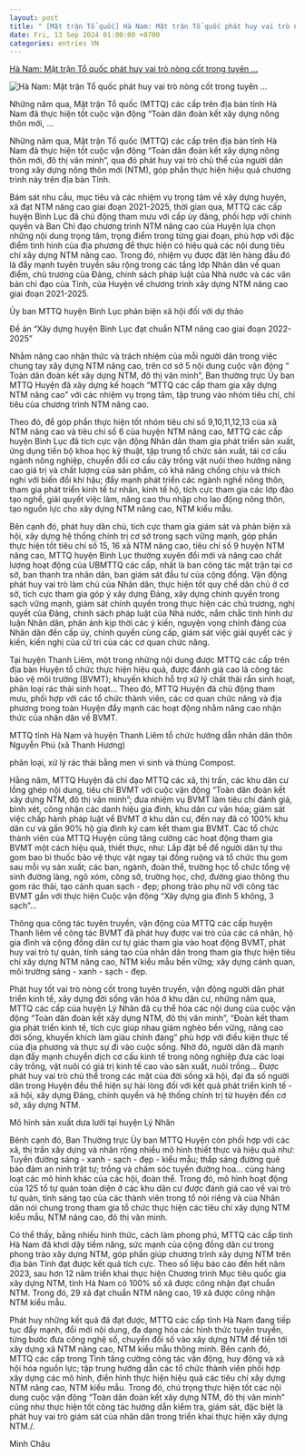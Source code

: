 ```yaml
---
layout: post
title: " [Mặt trận Tổ quốc] Hà Nam: Mặt trận Tổ quốc phát huy vai trò nòng cốt trong tuyên ..."
date: Fri, 13 Sep 2024 01:00:00 +0700
categories: entries VN
---
```

[Hà Nam: Mặt trận Tổ quốc phát huy vai trò nòng cốt trong tuyên ...](https://consosukien.vn/ha-nam-mat-tran-to-quoc-phat-huy-vai-tro-nong-cot-trong-tuyen-truyen-van-dong-nguoi-dan-tham-gia-xay.htm)

![Hà Nam: Mặt trận Tổ quốc phát huy vai trò nòng cốt trong tuyên ...](http://consosukien.vn/pic/News/ha-nam-mat-tran-to-quoc-phat-huy-vai-tro-nong-cot-trong-tuyen-truyen-van-dong-nguoi-dan-tham-gia-xay-dung-nong-thon-moi.jpg)

Những năm qua, Mặt trận Tổ quốc (MTTQ) các cấp trên địa bàn tỉnh Hà Nam đã thực hiện tốt cuộc vận động “Toàn dân đoàn kết xây dựng nông thôn mới, ...

Những năm qua, Mặt trận Tổ quốc (MTTQ) các cấp trên địa bàn tỉnh Hà Nam đã thực hiện tốt cuộc vận động “Toàn dân đoàn kết xây dựng nông thôn mới, đô thị văn minh”, qua đó phát huy vai trò chủ thể của người dân trong xây dựng nông thôn mới (NTM), góp phần thực hiện hiệu quả chương trình này trên địa bàn Tỉnh.



Bám sát nhu cầu, mục tiêu và các nhiệm vụ trọng tâm về xây dựng huyện, xã đạt NTM nâng cao giai đoạn 2021-2025, thời gian qua, MTTQ các cấp huyện Bình Lục đã chủ động tham mưu với cấp ủy đảng, phối hợp với chính quyền và Ban Chỉ đạo chương trình NTM nâng cao của Huyện lựa chọn những nội dung trọng tâm, trọng điểm trong từng giai đoạn, phù hợp với đặc điểm tình hình của địa phương để thực hiện có hiệu quả các nội dung tiêu chí xây dựng NTM nâng cao. Trong đó, nhiệm vụ được đặt lên hàng đầu đó là đẩy mạnh tuyên truyền sâu rộng trong các tầng lớp Nhân dân về quan điểm, chủ trương của Đảng, chính sách pháp luật của Nhà nước và các văn bản chỉ đạo của Tỉnh, của Huyện về chương trình xây dựng NTM nâng cao giai đoạn 2021-2025.





Ủy ban MTTQ huyện Bình Lục phản biện xã hội đối với dự thảo

Đề án “Xây dựng huyện Bình Lục đạt chuẩn NTM nâng cao giai đoạn 2022-2025”



Nhằm nâng cao nhận thức và trách nhiệm của mỗi người dân trong việc chung tay xây dựng NTM nâng cao, trên cơ sở 5 nội dung cuộc vận động “ Toàn dân đoàn kết xây dựng NTM, đô thị văn minh”, Ban thường trực Ủy ban MTTQ Huyện đã xây dựng kế hoạch “MTTQ các cấp tham gia xây dựng NTM nâng cao” với các nhiệm vụ trọng tâm, tập trung vào nhóm tiêu chí, chỉ tiêu của chương trình NTM nâng cao.



Theo đó, để góp phần thực hiện tốt nhóm tiêu chí số 9,10,11,12,13 của xã NTM nâng cao và tiêu chí số 6 của huyện NTM nâng cao, MTTQ các cấp huyện Bình Lục đã tích cực vận động Nhân dân tham gia phát triển sản xuất, ứng dụng tiến bộ khoa học kỹ thuật, tập trung tổ chức sản xuất, tái cơ cấu ngành nông nghiệp, chuyển đổi cơ cấu cây trồng vật nuôi theo hướng nâng cao giá trị và chất lượng của sản phẩm, có khả năng chống chịu và thích nghi với biến đổi khí hậu; đẩy mạnh phát triển các ngành nghề nông thôn, tham gia phát triển kinh tế tư nhân, kinh tế hộ, tích cực tham gia các lớp đào tạo nghề, giải quyết việc làm, nâng cao thu nhập cho lao động nông thôn, tạo nguồn lực cho xây dựng NTM nâng cao, NTM kiểu mẫu.



Bên cạnh đó, phát huy dân chủ, tích cực tham gia giám sát và phản biện xã hội, xây dựng hệ thống chính trị cơ sở trong sạch vững mạnh, góp phần thực hiện tốt tiêu chí số 15, 16 xã NTM nâng cao, tiêu chí số 9 huyện NTM nâng cao, MTTQ huyện Bình Lục thường xuyên đổi mới và nâng cao chất lượng hoạt động của UBMTTQ các cấp, nhất là ban công tác mặt trận tại cơ sở, ban thanh tra nhân dân, ban giám sát đầu tư của cộng đồng. Vận động phát huy vai trò làm chủ của Nhân dân, thực hiện tốt quy chế dân chủ ở cơ sở, tích cực tham gia góp ý xây dựng Đảng, xây dựng chính quyền trong sạch vững mạnh, giám sát chính quyền trong thực hiện các chủ trương, nghị quyết của Đảng, chính sách pháp luật của Nhà nước, nắm chắc tình hình dư luận Nhân dân, phản ánh kịp thời các ý kiến, nguyện vọng chính đáng của Nhân dân đến cấp ủy, chính quyền cùng cấp, giám sát việc giải quyết các ý kiến, kiến nghị của cử tri của các cơ quan chức năng.



Tại huyện Thanh Liêm, một trong những nội dung được MTTQ các cấp trên địa bàn Huyện tổ chức thực hiện hiệu quả, được đánh giá cao là công tác bảo vệ môi trường (BVMT); khuyến khích hỗ trợ xử lý chất thải rắn sinh hoạt, phân loại rác thải sinh hoạt… Theo đó, MTTQ Huyện đã chủ động tham mưu, phối hợp với các tổ chức thành viên, các cơ quan chức năng và địa phương trong toàn Huyện đẩy mạnh các hoạt động nhằm nâng cao nhận thức của nhân dân về BVMT.





MTTQ tỉnh Hà Nam và huyện Thanh Liêm tổ chức hướng dẫn nhân dân thôn Nguyễn Phú (xã Thanh Hương)

phân loại, xử lý rác thải bằng men vi sinh và thùng Compost.



Hằng năm, MTTQ Huyện đã chỉ đạo MTTQ các xã, thị trấn, các khu dân cư lồng ghép nội dung, tiêu chí BVMT với cuộc vận động “Toàn dân đoàn kết xây dựng NTM, đô thị văn minh”; đưa nhiệm vụ BVMT làm tiêu chí đánh giá, bình xét, công nhận các danh hiệu gia đình, khu dân cư văn hóa; giám sát việc chấp hành pháp luật về BVMT ở khu dân cư, đến nay đã có 100% khu dân cư và gần 90% hộ gia đình ký cam kết tham gia BVMT. Các tổ chức thành viên của MTTQ Huyện cũng tăng cường các hoạt động tham gia BVMT một cách hiệu quả, thiết thực, như: Lắp đặt bể để người dân tự thu gom bao bì thuốc bảo vệ thực vật ngay tại đồng ruộng và tổ chức thu gom sau mỗi vụ sản xuất; các ban, ngành, đoàn thể, trường học tổ chức tổng vệ sinh đường làng, ngõ xóm, công sở, trường học, chợ, đường giao thông thu gom rác thải, tạo cảnh quan sạch - đẹp; phong trào phụ nữ với công tác BVMT gắn với thực hiện Cuộc vận động “Xây dựng gia đình 5 không, 3 sạch”...



Thông qua công tác tuyên truyền, vận động của MTTQ các cấp huyện Thanh liêm về công tác BVMT đã phát huy được vai trò của các cá nhân, hộ gia đình và cộng đồng dân cư tự giác tham gia vào hoạt động BVMT, phát huy vai trò tự quản, tính sáng tạo của nhân dân trong tham gia thực hiện tiêu chí xây dựng NTM nâng cao, NTM kiểu mẫu bền vững; xây dựng cảnh quan, môi trường sáng - xanh - sạch - đẹp.



Phát huy tốt vai trò nòng cốt trong tuyên truyền, vận động người dân phát triển kinh tế, xây dựng đời sống văn hóa ở khu dân cư, những năm qua, MTTQ các cấp của huyện Lý Nhân đã cụ thể hóa các nội dung của cuộc vận động “Toàn dân đoàn kết xây dựng NTM, đô thị văn minh”, “Đoàn kết tham gia phát triển kinh tế, tích cực giúp nhau giảm nghèo bền vững, nâng cao đời sống, khuyến khích làm giàu chính đáng” phù hợp với điều kiện thực tế của địa phương và thực sự đi vào cuộc sống. Nhờ đó, người dân đã mạnh dạn đẩy mạnh chuyển dịch cơ cấu kinh tế trong nông nghiệp đưa các loại cây trồng, vật nuôi có giá trị kinh tế cao vào sản xuất, nuôi trồng… Được phát huy vai trò chủ thể trong các mặt của đời sống xã hội, đại đa số người dân trong Huyện đều thể hiện sự hài lòng đối với kết quả phát triển kinh tế - xã hội, xây dựng Đảng, chính quyền và hệ thống chính trị từ huyện đến cơ sở, xây dựng NTM.





Mô hình sản xuất dưa lưới tại huyện Lý Nhân



Bênh cạnh đó, Ban Thường trực Ủy ban MTTQ Huyện còn phối hợp với các xã, thị trấn xây dựng và nhân rộng nhiều mô hình thiết thực và hiệu quả như: Tuyến đường sáng - xanh - sạch - đẹp - kiểu mẫu; thắp sáng đường quê bảo đảm an ninh trật tự; trồng và chăm sóc tuyến đường hoa... cùng hàng loạt các mô hình khác của các hội, đoàn thể. Trong đó, mô hình hoạt động của 125 tổ tự quản toàn diện ở các khu dân cư được đánh giá cao về vai trò tự quản, tính sáng tạo của các thành viên trong tổ nói riêng và của Nhân dân nói chung trong tham gia tổ chức thực hiện các tiêu chí xây dựng NTM kiểu mẫu, NTM nâng cao, đô thị văn minh.



Có thể thấy, bằng nhiều hình thức, cách làm phong phú, MTTQ các cấp tỉnh Hà Nam đã khơi dậy tiềm năng, sức mạnh của cộng đồng dân cư trong phong trào xây dựng NTM, góp phần giúp chương trình xây dựng NTM trên địa bàn Tỉnh đạt được kết quả tích cực. Theo số liệu báo cáo đến hết năm 2023, sau hơn 12 năm triển khai thực hiện Chương trình Mục tiêu quốc gia xây dựng NTM, tỉnh Hà Nam có 100% số xã được công nhận đạt chuẩn NTM. Trong đó, 29 xã đạt chuẩn NTM nâng cao, 19 xã được công nhận NTM kiểu mẫu.



Phát huy những kết quả đã đạt được, MTTQ các cấp tỉnh Hà Nam đang tiếp tục đẩy mạnh, đổi mới nội dung, đa dạng hóa các hình thức tuyên truyền, từng bước đưa công nghệ số, chuyển đổi số vào xây dựng NTM để tiến tới xây dựng xã NTM nâng cao, NTM kiểu mẫu thông minh. Bên cạnh đó, MTTQ các cấp trong Tỉnh tăng cường công tác vận động, huy động và xã hội hóa nguồn lực; tập trung hướng dẫn các tổ chức thành viên phối hợp xây dựng các mô hình, điển hình thực hiện hiệu quả các tiêu chí xây dựng NTM nâng cao, NTM kiểu mẫu. Trong đó, chú trọng thực hiện tốt các nội dung cuộc vận động “Toàn dân đoàn kết xây dựng NTM, đô thị văn minh” cũng như thực hiện tốt công tác hướng dẫn kiểm tra, giám sát, đặc biệt là phát huy vai trò giám sát của nhân dân trong triển khai thực hiện xây dựng NTM./.



Minh Châu

